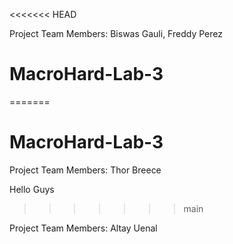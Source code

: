 <<<<<<< HEAD

Project Team Members: Biswas Gauli, Freddy Perez
# MacroHard-Lab-3
=======
# MacroHard-Lab-3
Project Team Members: 
Thor Breece

Hello Guys
>>>>>>> main

Project Team Members:
Altay Uenal